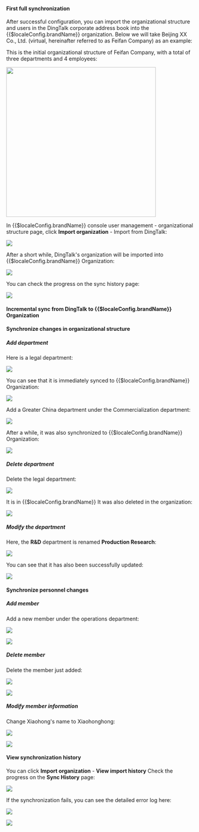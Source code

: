 <IntegrationDetailCard :title="`Synchronize the organization from the DingTalk address book to ${$localeConfig.brandName}`">

#### First full synchronization

After successful configuration, you can import the organizational structure and users in the DingTalk corporate address book into the {{$localeConfig.brandName}} organization. Below we will take Beijing XX Co., Ltd. (virtual, hereinafter referred to as Feifan Company) as an example:

This is the initial organizational structure of Feifan Company, with a total of three departments and 4 employees:

<img src="https://cdn.genauth.ai/blog/20201019215342.png" height="400px">

In {{$localeConfig.brandName}} console user management - organizational structure page, click **Import organization** - Import from DingTalk:

![](https://cdn.genauth.ai/blog/20201019215351.png)

After a short while, DingTalk's organization will be imported into {{$localeConfig.brandName}} Organization:

![](https://cdn.genauth.ai/blog/20201019215400.png)

You can check the progress on the sync history page:

![](https://cdn.genauth.ai/blog/20201019215409.png)

#### Incremental sync from DingTalk to {{$localeConfig.brandName}} Organization

#### Synchronize changes in organizational structure

##### Add department

Here is a legal department:

![](https://cdn.genauth.ai/blog/20201019215430.png)

You can see that it is immediately synced to {{$localeConfig.brandName}} Organization:

![](https://cdn.genauth.ai/blog/20201019215440.png)

Add a Greater China department under the Commercialization department:

![](https://cdn.genauth.ai/blog/20201019215453.png)

After a while, it was also synchronized to {{$localeConfig.brandName}} Organization:

![](https://cdn.genauth.ai/blog/20201019215512.png)

##### Delete department

Delete the legal department:

![](https://cdn.genauth.ai/blog/20201019215532.png)

It is in {{$localeConfig.brandName}} It was also deleted in the organization:

![](https://cdn.genauth.ai/blog/20201019215541.png)

##### Modify the department

Here, the **R&D** department is renamed **Production Research**:

![](https://cdn.genauth.ai/blog/20201019215606.png)

You can see that it has also been successfully updated:

![](https://cdn.genauth.ai/blog/20201019215615.png)

#### Synchronize personnel changes

##### Add member

Add a new member under the operations department:

![](https://cdn.genauth.ai/blog/20201019215633.png)

![](https://cdn.genauth.ai/blog/20201019215639.png)

##### Delete member

Delete the member just added:

![](https://cdn.genauth.ai/blog/20201019215653.png)

![](https://cdn.genauth.ai/blog/20201019215700.png)

##### Modify member information

Change Xiaohong's name to Xiaohonghong:

![](https://cdn.genauth.ai/blog/20201019215713.png)

![](https://cdn.genauth.ai/blog/20201019215719.png)

#### View synchronization history

You can click **Import organization** - **View import history** Check the progress on the **Sync History** page:

![](https://cdn.genauth.ai/blog/20201019215747.png)

If the synchronization fails, you can see the detailed error log here:

![](https://cdn.genauth.ai/blog/20201019215801.png)

![](https://cdn.genauth.ai/blog/20201019215806.png)

</IntegrationDetailCard>

